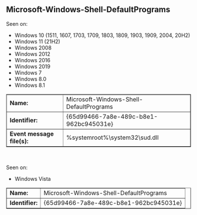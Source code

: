 ## Microsoft-Windows-Shell-DefaultPrograms

Seen on:
* Windows 10 (1511, 1607, 1703, 1709, 1803, 1809, 1903, 1909, 2004, 20H2)
* Windows 11 (21H2)
* Windows 2008
* Windows 2012
* Windows 2016
* Windows 2019
* Windows 7
* Windows 8.0
* Windows 8.1

<table border="1" class="docutils">
  <tbody>
    <tr>
      <td><b>Name:</b></td>
      <td>Microsoft-Windows-Shell-DefaultPrograms</td>
    </tr>
    <tr>
      <td><b>Identifier:</b></td>
      <td>{65d99466-7a8e-489c-b8e1-962bc945031e}</td>
    </tr>
    <tr>
      <td><b>Event message file(s):</b></td>
      <td>%systemroot%\system32\sud.dll</td>
    </tr>
  </tbody>
</table>

&nbsp;

Seen on:
* Windows Vista

<table border="1" class="docutils">
  <tbody>
    <tr>
      <td><b>Name:</b></td>
      <td>Microsoft-Windows-Shell-DefaultPrograms</td>
    </tr>
    <tr>
      <td><b>Identifier:</b></td>
      <td>{65d99466-7a8e-489c-b8e1-962bc945031e}</td>
    </tr>
  </tbody>
</table>

&nbsp;

